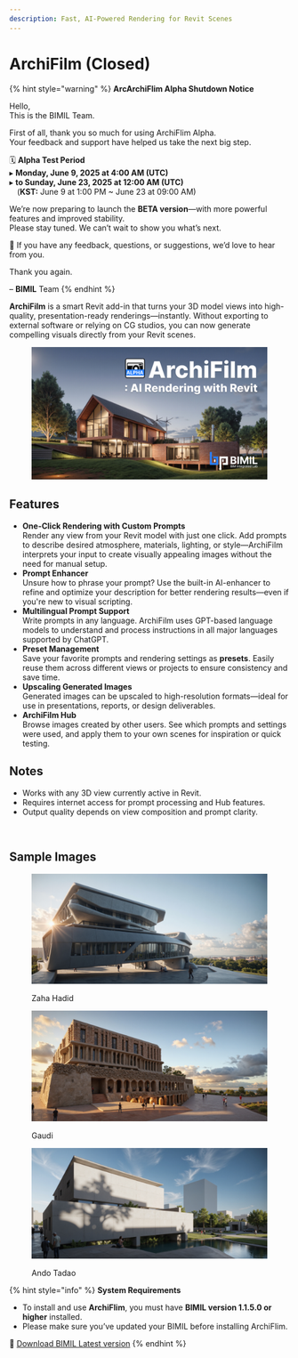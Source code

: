 ```yaml
---
description: Fast, AI-Powered Rendering for Revit Scenes
---
```


# ArchiFilm (Closed)

{% hint style="warning" %}
**ArcArchiFlim Alpha Shutdown Notice**

Hello,\
This is the BIMIL Team.

First of all, thank you so much for using ArchiFlim Alpha.\
Your feedback and support have helped us take the next big step.

🗓️ **Alpha Test Period**\
▸ **Monday, June 9, 2025 at 4:00 AM (UTC)**\
▸ **to Sunday, June 23, 2025 at 12:00 AM (UTC)**\
 (**KST:** June 9 at 1:00 PM \~ June 23 at 09:00 AM)

We’re now preparing to launch the **BETA version**—with more powerful features and improved stability.\
Please stay tuned. We can’t wait to show you what’s next.

🙏 If you have any feedback, questions, or suggestions, we’d love to hear from you.

Thank you again.

– **BIMIL** Team
{% endhint %}

**ArchiFilm** is a smart Revit add-in that turns your 3D model views into high-quality, presentation-ready renderings—instantly. Without exporting to external software or relying on CG studios, you can now generate compelling visuals directly from your Revit scenes.

<figure><img src="../../.gitbook/assets/썹네일.jpg" alt=""><figcaption></figcaption></figure>

## **Features**

* **One-Click Rendering with Custom Prompts**\
  Render any view from your Revit model with just one click. Add prompts to describe desired atmosphere, materials, lighting, or style—ArchiFilm interprets your input to create visually appealing images without the need for manual setup.
* **Prompt Enhancer**\
  Unsure how to phrase your prompt? Use the built-in AI-enhancer to refine and optimize your description for better rendering results—even if you're new to visual scripting.
* **Multilingual Prompt Support**\
  Write prompts in any language. ArchiFilm uses GPT-based language models to understand and process instructions in all major languages supported by ChatGPT.
* **Preset Management**\
  Save your favorite prompts and rendering settings as **presets**. Easily reuse them across different views or projects to ensure consistency and save time.
* **Upscaling Generated Images**\
  Generated images can be upscaled to high-resolution formats—ideal for use in presentations, reports, or design deliverables.
* **ArchiFilm Hub**\
  Browse images created by other users. See which prompts and settings were used, and apply them to your own scenes for inspiration or quick testing.

## **Notes**

* Works with any 3D view currently active in Revit.
* Requires internet access for prompt processing and Hub features.
* Output quality depends on view composition and prompt clarity.

<figure><img src="../../.gitbook/assets/STABLEDIFFUSION 2_ThreeD_3D 뷰 1_20250602_144908.png" alt=""><figcaption></figcaption></figure>

## Sample Images

<div align="left"><figure><img src="../../.gitbook/assets/ArchiFilm_Image_20250526132558.jpg" alt=""><figcaption><p>Zaha Hadid</p></figcaption></figure> <figure><img src="../../.gitbook/assets/ArchiFilm_Image_20250526134514.jpg" alt=""><figcaption><p>Gaudi</p></figcaption></figure> <figure><img src="../../.gitbook/assets/ArchiFilm_Image_20250526135314.jpg" alt=""><figcaption><p>Ando Tadao</p></figcaption></figure></div>

{% hint style="info" %}
**System Requirements**

* To install and use **ArchiFlim**, you must have **BIMIL version 1.1.5.0 or higher** installed.
* Please make sure you’ve updated your BIMIL before installing ArchiFlim.

&#x20;🔗 [Download BIMIL Latest version](https://bimil.bimpeers.com/)
{% endhint %}
